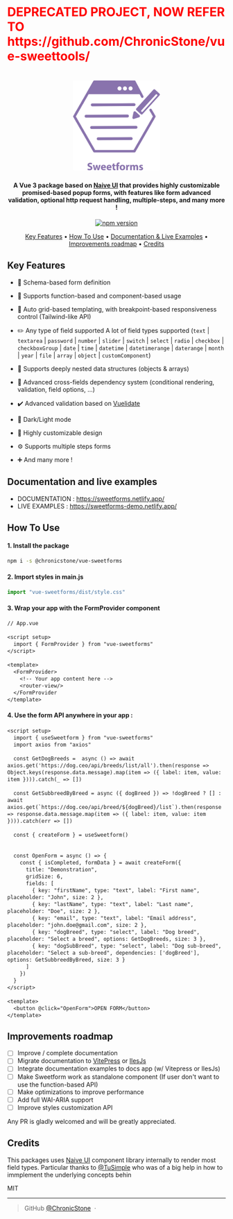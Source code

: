 <h1 style="color: red">DEPRECATED PROJECT, NOW REFER TO https://github.com/ChronicStone/vue-sweettools/</h1>


<h1 align="center">
  <a><img src="https://github.com/ChronicStone/sweetforms/blob/main/logo_sweetforms.svg" alt="Vue SweetForms" width="200"></a>
</h1>

<h4 align="center">A Vue 3 package based on  <a href="https://github.com/TuSimple/naive-ui" target="_blank">Naive UI</a> that provides highly customizable promised-based popup forms, with features like form advanced validation, optional http request handling, multiple-steps, and many more !</h4>

<p align="center">
  <a href="https://badge.fury.io/js/@chronicstone%2Fvue-sweetforms"><img src="https://badge.fury.io/js/@chronicstone%2Fvue-sweetforms.svg" alt="npm version" height="18"></a>
</p>

<p align="center">
  <a href="#key-features">Key Features</a> •
  <a href="#how-to-use">How To Use</a> •
  <a href="#documentation-and-live-examples">Documentation & Live Examples</a> •
  <a href="#improvements-roadmap">Improvements roadmap</a> •
  <a href="#credits">Credits</a>
</p>

## Key Features

- 📝 Schema-based form definition

- 🔀 Supports function-based and component-based usage

- 📐 Auto grid-based templating, with breakpoint-based responsiveness control (Tailwind-like API)

- ✏️ Any type of field supported A lot of field types supported (`text` | `textarea` | `password` | `number` | `slider` | `switch` | `select` | `radio` | `checkbox` | `checkboxGroup` | `date` | `time` | `datetime` | `datetimerange` | `daterange` | `month` | `year` | `file` | `array` | `object` | `customComponent`)

- 📁 Supports deeply nested data structures (objects & arrays)

- 🔗 Advanced cross-fields dependency system (conditional rendering, validation, field options, ...)

- ✔️ Advanced validation based on [Vuelidate](https://vuelidate-next.netlify.app/)

- 🌙 Dark/Light mode

- 🎨 Highly customizable design

- ⚙️ Supports multiple steps forms

- ➕ And many more !


## Documentation and live examples

- DOCUMENTATION : https://sweetforms.netlify.app/
- LIVE EXAMPLES : https://sweetforms-demo.netlify.app/


## How To Use

#### 1. Install the package
```bash
npm i -s @chronicstone/vue-sweetforms
```

#### 2. Import styles in main.js
```js
import "vue-sweetforms/dist/style.css"
```


#### 3. Wrap your app with the FormProvider component
```vue
// App.vue

<script setup>
  import { FormProvider } from "vue-sweetforms"
</script>

<template>
  <FormProvider>
    <!-- Your app content here -->
    <router-view/>
  </FormProvider
</template>
```

#### 4. Use the form API anywhere in your app :
```vue
<script setup>
  import { useSweetform } from "vue-sweetforms"
  import axios from "axios"
  
  const GetDogBreeds =  async () => await axios.get('https://dog.ceo/api/breeds/list/all').then(response => Object.keys(response.data.message).map(item => ({ label: item, value: item }))).catch(_ => [])
  
  const GetSubbreedByBreed = async ({ dogBreed }) => !dogBreed ? [] : await axios.get(`https://dog.ceo/api/breed/${dogBreed}/list`).then(response => response.data.message.map(item => ({ label: item, value: item }))).catch(err => [])
  
  const { createForm } = useSweetform()
  
  
  const OpenForm = async () => {
    const { isCompleted, formData } = await createForm({
      title: "Demonstration",
      gridSize: 6,
      fields: [
        { key: "firstName", type: "text", label: "First name", placeholder: "John", size: 2 },
        { key: "lastName", type: "text", label: "Last name", placeholder: "Doe", size: 2 },
        { key: "email", type: "text", label: "Email address", placeholder: "john.doe@gmail.com", size: 2 },
        { key: "dogBreed", type: "select", label: "Dog breed", placeholder: "Select a breed", options: GetDogBreeds, size: 3 },
        { key: "dogSubBreed", type: "select", label: "Dog sub-breed", placeholder: "Select a sub-breed", dependencies: ['dogBreed'], options: GetSubbreedByBreed, size: 3 }     
      ]
    })
  }
</script>

<template>
  <button @click="OpenForm">OPEN FORM</button>
</template>
```
## Improvements roadmap

- [ ] Improve / complete documentation
- [ ] Migrate documentation to [VitePress](https://vitepress.vuejs.org/) or  [IlesJs](https://github.com/ElMassimo/iles)
- [ ] Integrate documentation examples to docs app (w/ Vitepress or IlesJs)
- [ ] Make Sweetform work as standalone component (If user don't want to use the function-based API)
- [ ] Make optimizations to improve performance
- [ ] Add full WAI-ARIA support
- [ ] Improve styles customization API

Any PR is gladly welcomed and will be greatly appreciated.

## Credits

This packages uses [Naive UI](https://github.com/TuSimple/naive-ui) component library internally to render most field types. Particular thanks to [@TuSimple](https://github.com/TuSimple) who was of a big help in how to immplement the underlying concepts behin


MIT

---

> GitHub [@ChronicStone](https://github.com/ChronicStone) &nbsp;&middot;&nbsp;
